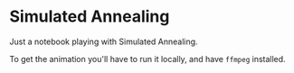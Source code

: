 # Simulated Annealing

Just a notebook playing with Simulated Annealing.

To get the animation you'll have to run it locally, and have `ffmpeg` installed.
